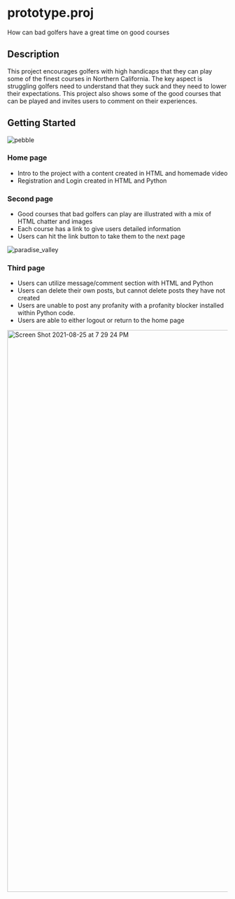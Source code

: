 # prototype.proj
How can bad golfers have a great time on good courses

## Description

This project encourages golfers with high handicaps that they can play some of the finest courses in Northern California. The key aspect is struggling golfers need to understand that they suck and they need to lower their expectations. This project also shows some of the good courses that can be played and invites users to comment on their experiences.

## Getting Started
![pebble](https://user-images.githubusercontent.com/75657565/130887416-b777ac99-4f31-46ce-811d-f5664e055a59.jpg)

### Home page

* Intro to the project with a content created in HTML and homemade video
* Registration and Login created in HTML and Python


### Second page

* Good courses that bad golfers can play are illustrated with a mix of HTML chatter and images
* Each course has a link to give users detailed information
* Users can hit the link button to take them to the next page

![paradise_valley](https://user-images.githubusercontent.com/75657565/130890032-1fdb6475-91a2-4e8b-ba71-60e437107f4b.jpg)


### Third page

* Users can utilize message/comment section with HTML and Python
* Users can delete their own posts, but cannot delete posts they have not created
* Users are unable to post any profanity with a profanity blocker installed within Python code.
* Users are able to either logout or return to the home page

<img width="1284" alt="Screen Shot 2021-08-25 at 7 29 24 PM" src="https://user-images.githubusercontent.com/75657565/130890610-7b2b5c22-cc3b-428e-a0b5-92d1ed829c60.png">


